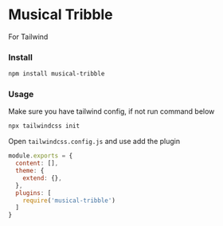 # Musical Tribble

For Tailwind

### Install

```bash
npm install musical-tribble
```

### Usage

Make sure you have tailwind config, if not run command below

```bash
npx tailwindcss init
```

Open `tailwindcss.config.js` and use add the plugin

```js
module.exports = {
  content: [],
  theme: {
    extend: {},
  },
  plugins: [
    require('musical-tribble')
  ]
}
```